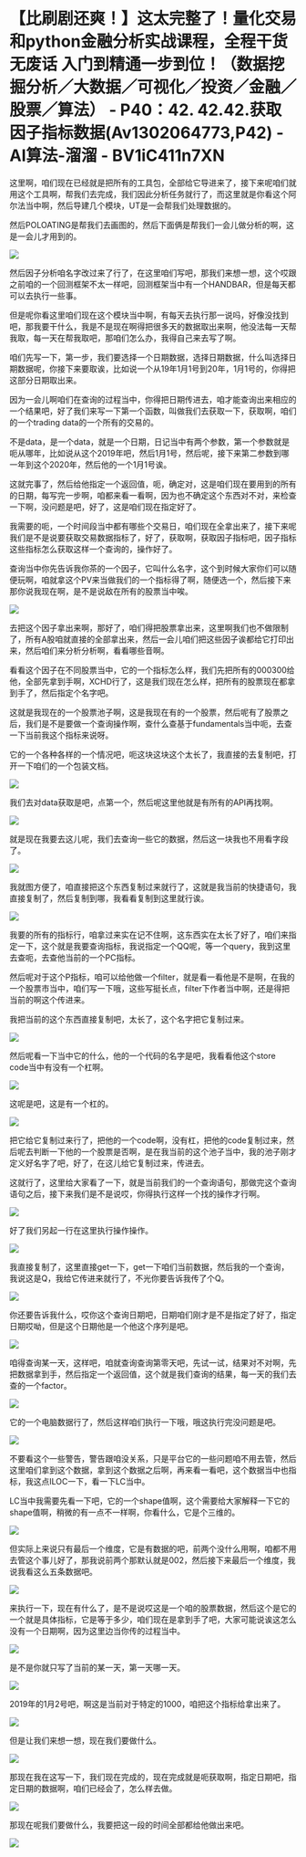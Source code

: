 # 【比刷剧还爽！】这太完整了！量化交易和python金融分析实战课程，全程干货无废话 入门到精通一步到位！（数据挖掘分析／大数据／可视化／投资／金融／股票／算法） - P40：42. 42.42.获取因子指标数据(Av1302064773,P42) - AI算法-溜溜 - BV1iC411n7XN

这里啊，咱们现在已经就是把所有的工具包，全部给它导进来了，接下来呢咱们就用这个工具啊，帮我们去完成，我们因此分析任务就行了，而这里就是你看这个阿尔法当中啊，然后导建几个模块，UT是一会帮我们处理数据的。

然后POLOATING是帮我们去画图的，然后下面俩是帮我们一会儿做分析的啊，这是一会儿才用到的。

![](img/e817469fb2fd55932cfa8e8860f73165_1.png)

然后因子分析咱名字改过来了行了，在这里咱们写吧，那我们来想一想，这个哎跟之前咱的一个回测框架不太一样吧，回测框架当中有一个HANDBAR，但是每天都可以去执行一些事。

但是呢你看这里咱们现在这个模块当中啊，有每天去执行那一说吗，好像没找到吧，那我要干什么，我是不是现在啊得把很多天的数据取出来啊，他没法每一天帮我取，每一天在帮我取吧，那咱们怎么办，我得自己来去写了啊。

咱们先写一下，第一步，我们要选择一个日期数据，选择日期数据，什么叫选择日期数据呢，你接下来要取诶，比如说一个从19年1月1号到20年，1月1号的，你得把这部分日期取出来。

因为一会儿啊咱们在查询的过程当中，你得把日期传进去，咱才能查询出来相应的一个结果吧，好了我们来写一下第一个函数，叫做我们去获取一下，获取啊，咱们的一个trading data的一个所有的交易的。

不是data，是一个data，就是一个日期，日记当中有两个参数，第一个参数就是呃从哪年，比如说从这个2019年吧，然后1月1号，然后呢，接下来第二参数到哪一年到这个2020年，然后他的一个1月1号诶。

这就完事了，然后给他指定一个返回值，呃，确定对，这是咱们现在要用到的所有的日期，每写完一步啊，咱都来看一看啊，因为也不确定这个东西对不对，来检查一下啊，没问题是吧，好了，这是咱们现在指定好了。

我需要的呃，一个时间段当中都有哪些个交易日，咱们现在全拿出来了，接下来呢我们是不是说要获取交易数据指标了，好了，获取啊，获取因子指标吧，因子指标这些指标怎么获取这样一个查询的，操作好了。

查询当中你先告诉我你茶的一个因子，它叫什么名字，这个到时候大家你们可以随便玩啊，咱就拿这个PV来当做我们的一个指标得了啊，随便选一个，然后接下来那你说我现在啊，是不是说敌在所有的股票当中唉。



![](img/e817469fb2fd55932cfa8e8860f73165_3.png)

去把这个因子拿出来啊，那好了，咱们得把股票拿出来，这里啊我们也不做限制了，所有A股咱就直接的全部拿出来，然后一会儿咱们把这些因子诶都给它打印出来，然后咱们来分析分析啊，看看哪些音啊。

看看这个因子在不同股票当中，它的一个指标怎么样，我们先把所有的000300给他，全部先拿到手啊，XCHD行了，这是我们现在怎么样，把所有的股票现在都拿到手了，然后指定个名字吧。

这就是我现在的一个股票池子啊，这是我现在有的一个股票，然后呢有了股票之后，我们是不是要做一个查询操作啊，查什么查基于fundamentals当中呃，去查一下当前我这个指标来说呀。

它的一个各种各样的一个情况吧，呃这块这块这个太长了，我直接的去复制吧，打开一下咱们的一个包装文档。

![](img/e817469fb2fd55932cfa8e8860f73165_5.png)

我们去对data获取是吧，点第一个，然后呢这里他就是有所有的API再找啊。

![](img/e817469fb2fd55932cfa8e8860f73165_7.png)

就是现在我要去这儿呢，我们去查询一些它的数据，然后这一块我也不用看字段了。

![](img/e817469fb2fd55932cfa8e8860f73165_9.png)

我就图方便了，咱直接把这个东西复制过来就行了，这就是我当前的快捷语句，我直接复制了，然后复制到哪，我看看复制到这里就行诶。



![](img/e817469fb2fd55932cfa8e8860f73165_11.png)

我要的所有的指标行，咱拿过来实在记不住啊，这东西实在太长了好了，咱们来指定一下，这个就是我要查询指标，我说指定一个QQ呢，等一个query，我到这里去查呃，去查他当前的一个PC指标。

然后呢对于这个P指标，咱可以给他做一个filter，就是看一看他是不是啊，在我的一个股票市当中，咱们写一下哦，这些写挺长点，filter下作者当中啊，还是得把当前的啊这个传进来。

我把当前的这个东西直接复制吧，太长了，这个名字把它复制过来。

![](img/e817469fb2fd55932cfa8e8860f73165_13.png)

然后呢看一下当中它的什么，他的一个代码的名字是吧，我看看他这个store code当中有没有一个杠啊。



![](img/e817469fb2fd55932cfa8e8860f73165_15.png)

这呢是吧，这是有一个杠的。

![](img/e817469fb2fd55932cfa8e8860f73165_17.png)

把它给它复制过来行了，把他的一个code啊，没有杠，把他的code复制过来，然后呢去判断一下他的一个股票是否啊，是在我当前的这个池子当中，我的池子刚才定义好名字了吧，好了，在这儿给它复制过来，传进去。

这就行了，这里给大家看了一下，就是当前我们的一个查询语句，那做完这个查询语句之后，接下来我们是不是说哎，你得执行这样一个找的操作才行啊。



![](img/e817469fb2fd55932cfa8e8860f73165_19.png)

好了我们另起一行在这里执行操作操作。

![](img/e817469fb2fd55932cfa8e8860f73165_21.png)

我直接复制了，这里直接get一下，get一下咱们当前数据，然后我的一个查询，我说这是Q，我给它传进来就行了，不光你要告诉我传了个Q。



![](img/e817469fb2fd55932cfa8e8860f73165_23.png)

你还要告诉我什么，哎你这个查询日期吧，日期咱们刚才是不是指定了好了，指定日期哎呦，但是这个日期他是一个他这个序列是吧。



![](img/e817469fb2fd55932cfa8e8860f73165_25.png)

咱得查询某一天，这样吧，咱就查询查询第零天吧，先试一试，结果对不对啊，先把数据拿到手，然后指定一个返回值，这个就是我们查询的结果，每一天的我们去查的一个factor。



![](img/e817469fb2fd55932cfa8e8860f73165_27.png)

它的一个电脑数据行了，然后这样咱们执行一下哦，哦这执行完没问题是吧。

![](img/e817469fb2fd55932cfa8e8860f73165_29.png)

不要看这个一些警告，警告跟咱没关系，只是平台它的一些问题咱不用去管，然后这里咱们拿到这个数据，拿到这个数据之后啊，再来看一看吧，这个数据当中也指标，我这点ILOC一下，看一下LC当中。

LC当中我需要先看一下吧，它的一个shape值啊，这个需要给大家解释一下它的shape值啊，稍微的有一点不一样啊，你看什么，它是个三维的。



![](img/e817469fb2fd55932cfa8e8860f73165_31.png)

但实际上来说只有最后一个维度，它是有数据的吧，前两个没什么用啊，咱都不用去管这个事儿好了，那我说前两个那默认就是002，然后接下来最后一个维度，我说我看这么五条数据吧。



![](img/e817469fb2fd55932cfa8e8860f73165_33.png)

来执行一下，现在有什么了，是不是说哎这是一个咱的股票数据，然后这个是它的一个就是具体指标，它是等于多少，咱们现在是拿到手了吧，大家可能说诶这怎么没有一个日期啊，因为这里边当你传的过程当中。



![](img/e817469fb2fd55932cfa8e8860f73165_35.png)

是不是你就只写了当前的某一天，第一天哪一天。

![](img/e817469fb2fd55932cfa8e8860f73165_37.png)

2019年的1月2号吧，啊这是当前对于特定的1000，咱把这个指标给拿出来了。

![](img/e817469fb2fd55932cfa8e8860f73165_39.png)

但是让我们来想一想，现在我们要做什么。

![](img/e817469fb2fd55932cfa8e8860f73165_41.png)

那现在我在这写一下，我们现在完成的，现在完成就是呃获取啊，指定日期吧，指定日期的数据啊，咱们已经会了，怎么样去做。



![](img/e817469fb2fd55932cfa8e8860f73165_43.png)

那现在呢我们要做什么，我要把这一段的时间全部都给他做出来吧。

![](img/e817469fb2fd55932cfa8e8860f73165_45.png)